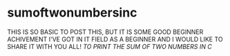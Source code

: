 # sumoftwonumbersinc
THIS IS SO BASIC TO POST THIS, BUT IT IS SOME GOOD BEGINNER ACHIVEMENT I'VE GOT IN IT FIELD AS A BEGINNER AND I WOULD LIKE TO SHARE IT WITH YOU ALL! *TO PRINT THE SUM OF TWO NUMBERS IN C*

